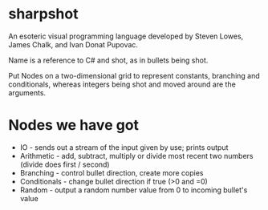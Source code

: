# sharpshot
An esoteric visual programming language developed by Steven Lowes, James Chalk, and Ivan Donat Pupovac.

Name is a reference to C# and shot, as in bullets being shot.

Put Nodes on a two-dimensional grid to represent constants, branching and conditionals, whereas integers being shot and moved around are the arguments.

# Nodes we have got

- IO - sends out a stream of the input given by use; prints output
- Arithmetic - add, subtract, multiply or divide most recent two numbers (divide does first / second)
- Branching - control bullet direction, create more copies
- Conditionals - change bullet direction if true (>0 and =0)
- Random - output a random number value from 0 to incoming bullet's value
